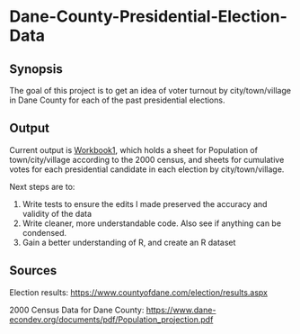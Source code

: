 # Dane-County-Presidential-Election-Data


## Synopsis

The goal of this project is to get an idea of voter turnout by city/town/village in Dane County for each of the past presidential elections.


## Output
Current output is <a href="https://github.com/kfish15/Dane-County-Presidential-Election-Data">Workbook1</a>, which holds a sheet for Population of town/city/village according to the 2000 census, and sheets for cumulative votes for each presidential candidate in each election by city/town/village.  

Next steps are to:
1) Write tests to ensure the edits I made preserved the accuracy and validity of the data
2) Write cleaner, more understandable code. Also see if anything can be condensed. 
3) Gain a better understanding of R, and create an R dataset

## Sources
Election results: https://www.countyofdane.com/election/results.aspx 

2000 Census Data for Dane County: https://www.dane-econdev.org/documents/pdf/Population_projection.pdf




